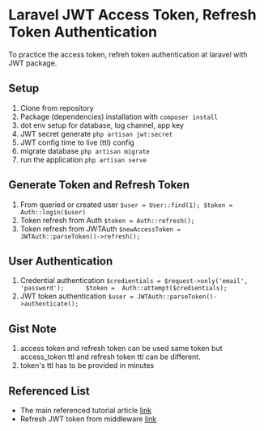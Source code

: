 # Laravel JWT Access Token, Refresh Token Authentication

To practice the access token, refreh token authentication at laravel with JWT package.

## Setup

1. Clone from repository
2. Package (dependencies) installation with `composer install`
3. dot env setup for database, log channel, app key
4. JWT secret generate `php artisan jwt:secret`
5. JWT config time to live (ttl) config
6. migrate database `php artisan migrate`
7. run the application `php artisan serve`

## Generate Token and Refresh Token

1. From queried or created user `$user = User::find(1); $token = Auth::login($user)`
2. Token refresh from Auth `$token = Auth::refresh();`
3. Token refresh from JWTAuth `$newAccessToken = JWTAuth::parseToken()->refresh();`

## User Authentication

1. Credential authentication `$credientials = $request->only('email', 'password');      $token =  Auth::attempt($credientials);`
2. JWT token authentication `$user = JWTAuth::parseToken()->authenticate();`

## Gist Note

1. access token and refresh token can be used same token but access_token ttl and refresh token ttl can be different.
2. token's ttl has to be provided in minutes

## Referenced List

-   The main referenced tutorial article [link](https://blog.logrocket.com/implementing-jwt-authentication-laravel-9/#install-laravel-9)
-   Refresh JWT token from middleware [link](https://laracasts.com/discuss/channels/general-discussion/how-to-refreshing-jwt-token?page=1)
